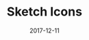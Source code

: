 ---
date: 2017-12-11
title: Sketch Icons
link: https://github.com/AMoreaux/Sketch-Icons
image: ./images/sketch-icons.jpg
description: A Sketch plugin that allows you to create a dynamic icon library for your UI kit. Just import a set of icons and automatically apply a color mask.
tags:
- sketch
type: Plugin

# ================================
# TOOLS CATEGORIES AVAILABLE
# ================================
# - design
# - development
# - documentation
# - frameworks
# - sketch
#   type: Plugin
#   type: Sketch File
# ================================
---